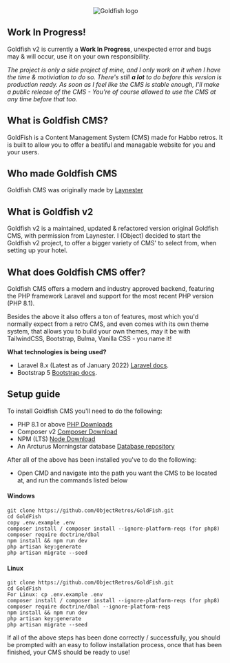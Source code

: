 <div align="center">
<img src="https://i.imgur.com/DcZUxIi.gif" alt="Goldfish logo" />
</div>

## Work In Progress!
Goldfish v2 is currently a **Work In Progress**, unexpected error and bugs may & will occur, use it on your own responsibility.

*The project is only a side project of mine, and I only work on it when I have the time & motiviation to do so. There's still **a lot** to do before this version is production ready. As soon as I feel like the CMS is stable enough, I'll make a public release of the CMS - You're of course allowed to use the CMS at any time before that too.*

## What is Goldfish CMS?
GoldFish is a Content Management System (CMS) made for Habbo retros. It is built to allow you to offer a beatiful and managable website for you and your users.

## Who made Goldfish CMS
Goldfish CMS was originally made by [Laynester](https://github.com/Laynester/GoldFish)

## What is Goldfish v2
Goldfish v2 is a maintained, updated & refactored version original Goldfish CMS, with permission from Laynester. I (Object) decided to start the Goldfish v2 project, to offer a bigger variety of CMS' to select from, when setting up your hotel.

## What does Goldfish CMS offer?
Goldfish CMS offers a modern and industry approved backend, featuring the PHP framework Laravel and support for the most recent PHP version (PHP 8.1).

Besides the above it also offers a ton of features, most which you'd normally expect from a retro CMS, and even comes with its own theme system, that allows you to build your own themes, may it be with TailwindCSS, Bootstrap, Bulma, Vanilla CSS - you name it!

**What technologies is being used?**
- Laravel 8.x (Latest as of January 2022)
  [Laravel docs](https://laravel.com/docs/8.x).
- Bootstrap 5
  [Bootstrap docs](https://getbootstrap.com/docs/5.0/getting-started/introduction/).

## Setup guide
To install Goldfish CMS you'll need to do the following:
- PHP 8.1 or above [PHP Downloads](https://www.php.net/downloads.php)
- Composer v2 [Composer Download](https://getcomposer.org/download/)
- NPM (LTS) [Node Download](https://nodejs.org/en/download/)
- An Arcturus Morningstar database [Database repository](https://git.krews.org/morningstar/arcturus-morningstar-base-database)

After all of the above has been installed you've to do the following:
- Open CMD and navigate into the path you want the CMS to be located at, and run the commands listed below

#### Windows
```
git clone https://github.com/ObjectRetros/GoldFish.git
cd GoldFish
copy .env.example .env
composer install / composer install --ignore-platform-reqs (for php8)
composer require doctrine/dbal
npm install && npm run dev
php artisan key:generate
php artisan migrate --seed
```
#### Linux
```
git clone https://github.com/ObjectRetros/GoldFish.git
cd GoldFish
For Linux: cp .env.example .env
composer install / composer install --ignore-platform-reqs (for php8)
composer require doctrine/dbal --ignore-platform-reqs
npm install && npm run dev
php artisan key:generate
php artisan migrate --seed
```

If all of the above steps has been done correctly / successfully, you should be prompted with an easy to follow installation process, once that has been finished, your CMS should be ready to use!

